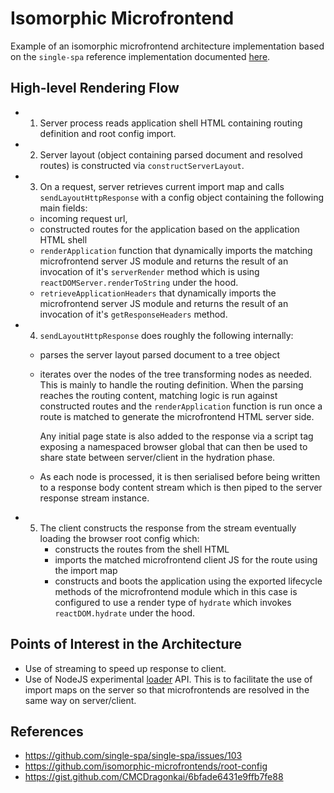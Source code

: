 # Isomorphic Microfrontend

Example of an isomorphic microfrontend architecture implementation based on the
`single-spa` reference implementation documented [here](https://single-spa.js.org/docs/ssr-overview/).

## High-level Rendering Flow

- 1. Server process reads application shell HTML containing routing definition
  and root config import.
- 2. Server layout (object containing parsed document and resolved routes) is
  constructed via `constructServerLayout`.
- 3. On a request, server retrieves current import map and calls
  `sendLayoutHttpResponse` with a config object containing the following main
  fields:
    - incoming request url,
    - constructed routes for the application based on the application HTML shell
    - `renderApplication` function that dynamically imports the matching microfrontend server JS module and
      returns the result of an invocation of it's `serverRender` method which is
      using `reactDOMServer.renderToString` under the hood.
    - `retrieveApplicationHeaders` that dynamically imports the microfrontend server JS module and
      returns the result of an invocation of it's `getResponseHeaders` method.
- 4. `sendLayoutHttpResponse` does roughly the following internally:
    - parses the server layout parsed document to a tree object
    - iterates over the nodes of the tree transforming nodes as needed. This is
      mainly to handle the routing definition. When the parsing reaches
      the routing content, matching logic is run against constructed routes and
      the `renderApplication` function is run once a route is matched to
      generate the microfrontend HTML server side.

      Any initial page state is also added to the response via a script tag
      exposing a namespaced browser global that can then be used to share state
      between server/client in the hydration phase.

    - As each node is processed, it is then serialised before being written to a
      response body content stream which is then piped to the server response
      stream instance.
- 5. The client constructs the response from the stream eventually loading the
     browser root config which:
     - constructs the routes from the shell HTML
     - imports the matched microfrontend client JS for the route using the import map
     - constructs and boots the application using the exported lifecycle
       methods of the microfrontend module which in this case is configured to
       use a render type of `hydrate` which invokes `reactDOM.hydrate` under the
       hood.

## Points of Interest in the Architecture

- Use of streaming to speed up response to client.
- Use of NodeJS experimental
  [loader](https://nodejs.org/api/esm.html#esm_loaders) API. This is to
  facilitate the use of import maps on the server so that microfrontends are
  resolved in the same way on server/client.

## References

- https://github.com/single-spa/single-spa/issues/103
- https://github.com/isomorphic-microfrontends/root-config
- https://gist.github.com/CMCDragonkai/6bfade6431e9ffb7fe88
